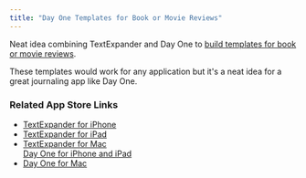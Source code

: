 ```yaml
---
title: "Day One Templates for Book or Movie Reviews"
---
```

<p>Neat idea combining TextExpander and Day One to <a href="https://tuliojarocki.com/writing/2013/4/day-one-templates">build templates for book or movie reviews</a>.</p>
<p>These templates would work for any application but it's a neat idea for a great journaling app like Day One.</p>
<h3>Related App Store Links</h3>
<ul>
<li><a href="https://target.georiot.com/Proxy.ashx?tsid=528&GR_URL=https%253A%252F%252Fitunes.apple.com%252Fus%252Fapp%252Ftextexpander%252Fid326180690%253Fmt%253D8%2526uo%253D4%2526partnerId%253D30" target="itunes_store">TextExpander for iPhone</a></li>
<li><a href="https://target.georiot.com/Proxy.ashx?tsid=528&GR_URL=https%253A%252F%252Fitunes.apple.com%252Fus%252Fapp%252Ftextexpander%252Fid326180690%253Fmt%253D8%2526uo%253D4%2526partnerId%253D30" target="itunes_store">TextExpander for iPad</a></li>
<li><a href="https://target.georiot.com/Proxy.ashx?tsid=528&GR_URL=https%253A%252F%252Fitunes.apple.com%252Fus%252Fapp%252Ftextexpander-for-mac%252Fid405274824%253Fmt%253D12%2526uo%253D4%2526partnerId%253D30" target="itunes_store">TextExpander for Mac</a><br />
<a href="https://target.georiot.com/Proxy.ashx?tsid=528&GR_URL=https%253A%252F%252Fitunes.apple.com%252Fus%252Fapp%252Fday-one-journal-diary%252Fid421706526%253Fmt%253D8%2526uo%253D4%2526partnerId%253D30" target="itunes_store">Day One for iPhone and iPad</a></li>
<li><a href="https://target.georiot.com/Proxy.ashx?tsid=528&GR_URL=https%253A%252F%252Fitunes.apple.com%252Fus%252Fapp%252Fday-one%252Fid422304217%253Fmt%253D12%2526uo%253D4%2526partnerId%253D30" target="itunes_store">Day One for Mac</a></li>
</ul>
